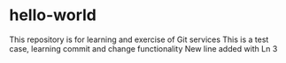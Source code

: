 # hello-world
This repository is for learning and exercise of Git services
This is a test case, learning commit and change functionality
New line added with Ln 3
